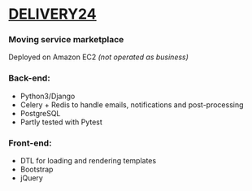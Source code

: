 # [DELIVERY24](https://delivery24.ee)
### Moving service marketplace  
Deployed on Amazon EC2 *(not operated as business)*  
### Back-end:
- Python3/Django
- Celery + Redis to handle emails, notifications and post-processing
- PostgreSQL
- Partly tested with Pytest
### Front-end:
- DTL for loading and rendering templates
- Bootstrap
- jQuery
